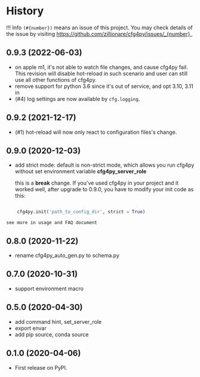 
# History

!!! Info
    `(#{number})` means an issue of this project. You may check details of the issue by visiting https://github.com/zillionare/cfg4py/issues/_{number}_

## 0.9.3 (2022-06-03)

* on apple m1, it's not able to watch file changes, and cause cfg4py fail. This revision will disable hot-reload in such scenario and user can still use all other functions of cfg4py.
* remove support for python 3.6 since it's out of service, and opt 3.10, 3.11 in
* (#4) log settings are now available by `cfg.logging`. 

## 0.9.2 (2021-12-17)

* (#1) hot-reload will now only react to configuration files's change.

## 0.9.0 (2020-12-03)

* add strict mode: default is non-strict mode, which allows you run cfg4py without set environment variable __cfg4py_server_role__

    this is a **break** change. If you've used cfg4py in your project and it worked well, after upgrade to 0.9.0, you have to modify your init code as this:

```python

    cfg4py.init('path_to_config_dir', strict = True)
```
    see more in usage and FAQ document

## 0.8.0 (2020-11-22)

* rename cfg4py_auto_gen.py to schema.py

## 0.7.0 (2020-10-31)

* support environment macro

## 0.5.0 (2020-04-30)

* add command hint, set_server_role
* export envar
* add pip source, conda source

## 0.1.0 (2020-04-06)

* First release on PyPI.








